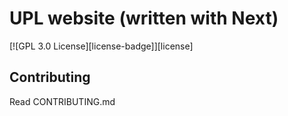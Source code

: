 # UPL website (written with Next)

[![GPL 3.0 License][license-badge]][license]

## Contributing

Read CONTRIBUTING.md
